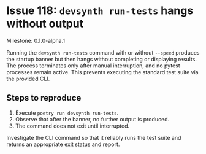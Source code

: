 # Issue 118: `devsynth run-tests` hangs without output

Milestone: 0.1.0-alpha.1

Running the `devsynth run-tests` command with or without `--speed` produces the startup banner
but then hangs without completing or displaying results. The process terminates only after
manual interruption, and no pytest processes remain active. This prevents executing the
standard test suite via the provided CLI.

## Steps to reproduce
1. Execute `poetry run devsynth run-tests`.
2. Observe that after the banner, no further output is produced.
3. The command does not exit until interrupted.

Investigate the CLI command so that it reliably runs the test suite and returns an appropriate
exit status and report.
